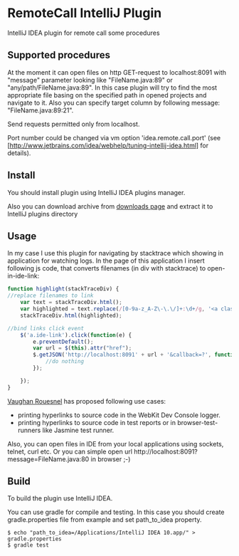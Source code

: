 RemoteCall IntelliJ Plugin
===================

IntelliJ IDEA plugin for remote call some procedures

Supported procedures
--------------------------------

At the moment it can open files on http GET-request to localhost:8091 with "message" parameter looking like "FileName.java:89" or "any/path/FileName.java:89".
In this case plugin will try to find the most appropriate file basing on the specified path in opened projects and navigate to it. Also you can specify target column by following message: "FileName.java:89:21".

Send requests permitted only from localhost.

Port number could be changed via vm option 'idea.remote.call.port' (see [http://www.jetbrains.com/idea/webhelp/tuning-intellij-idea.html] for details).

Install
---------

You should install plugin using IntelliJ IDEA plugins manager.

Also you can download archive from [downloads page](https://github.com/zolotov/RemoteCall/archives/master) and extract it to IntelliJ plugins directory

Usage
---------

In my case I use this plugin for navigating by stacktrace which showing in application for watching logs. In the page of this application I insert following js code, that converts filenames (in div with stacktrace) to open-in-ide-link:

```javascript
function highlight(stackTraceDiv) {
//replace filenames to link
    var text = stackTraceDiv.html();
	var highlighted = text.replace(/[0-9a-z_A-Z\-\.\/]+:\d+/g, '<a class="ide-link" href="/?message=$&">$&</a>');
	stackTraceDiv.html(highlighted);

//bind links click event
	$('a.ide-link').click(function(e) {
		e.preventDefault();
		var url = $(this).attr("href");
		$.getJSON('http://localhost:8091' + url + '&callback=?', function(json) {
			//do nothing
		});

	});
}
```

[Vaughan Rouesnel](https://github.com/vjpr) has proposed following use cases:

- printing hyperlinks to source code in the WebKit Dev Console logger. 
- printing hyperlinks to source code in test reports or in browser-test-runners like Jasmine test runner.

Also, you can open files in IDE from your local applications using sockets, telnet, curl etc. Or you can simple open url http://localhost:8091?message=FileName.java:80 in browser ;-)

Build
---------
To build the plugin use IntelliJ IDEA.

You can use gradle for compile and testing. In this case you should create gradle.properties file from example and set path_to_idea property.

    $ echo "path_to_idea=/Applications/IntelliJ IDEA 10.app/" > gradle.properties
    $ gradle test

